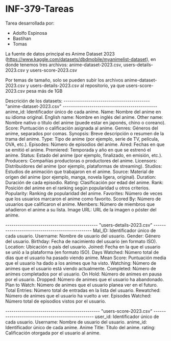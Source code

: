 # INF-379-Tareas

Tarea desarrollada por:
- Adolfo Espinosa
- Bastihan
- Tomas

La fuente de datos principal es Anime Dataset 2023 (https://www.kaggle.com/datasets/dbdmobile/myanimelist-dataset),
en donde tenemos tres archivos: anime-dataset-2023.csv, users-details-2023.csv y users-score-2023.csv

Por temas de tamaño, solo se pueden subir los archivos anime-dataset-2023.csv y users-details-2023.csv al repositorio,
ya que users-score-2023.csv pesa más de 1GB

Descrición de los datasets:
------------------------------------------ "anime-dataset-2023.csv" ----------------------------------------------
anime_id: Identificador único de cada anime.
Name: Nombre del anime en su idioma original.
English name: Nombre en inglés del anime.
Other name: Nombre nativo o título del anime (puede estar en japonés, chino o coreano).
Score: Puntuación o calificación asignada al anime.
Genres: Géneros del anime, separados por comas.
Synopsis: Breve descripción o resumen de la trama del anime.
Type: Tipo de anime (por ejemplo, serie de TV, película, OVA, etc.).
Episodes: Número de episodios del anime.
Aired: Fechas en que se emitió el anime.
Premiered: Temporada y año en que se estrenó el anime.
Status: Estado del anime (por ejemplo, finalizado, en emisión, etc.).
Producers: Compañías productoras o productores del anime.
Licensors: Distribuidores del anime (por ejemplo, plataformas de streaming).
Studios: Estudios de animación que trabajaron en el anime.
Source: Material de origen del anime (por ejemplo, manga, novela ligera, original).
Duration: Duración de cada episodio.
Rating: Clasificación por edad del anime.
Rank: Posición del anime en el ranking según popularidad u otros criterios.
Popularity: Ranking de popularidad del anime.
Favorites: Número de veces que los usuarios marcaron el anime como favorito.
Scored By: Número de usuarios que calificaron el anime.
Members: Número de miembros que añadieron el anime a su lista.
Image URL: URL de la imagen o póster del anime.

--------------------------------------------- "users-details-2023.csv" ------------------------------------------------
Mal_ID: Identificador único de cada usuario.
Username: Nombre de usuario del usuario.
Gender: Género del usuario.
Birthday: Fecha de nacimiento del usuario (en formato ISO).
Location: Ubicación o país del usuario.
Joined: Fecha en la que el usuario se unió a la plataforma (en formato ISO).
Days Watched: Número total de días que el usuario ha pasado viendo anime.
Mean Score: Puntuación media que el usuario ha dado a los animes que ha visto.
Watching: Número de animes que el usuario está viendo actualmente.
Completed: Número de animes completados por el usuario.
On Hold: Número de animes en pausa por el usuario.
Dropped: Número de animes que el usuario ha abandonado.
Plan to Watch: Número de animes que el usuario planea ver en el futuro.
Total Entries: Número total de entradas en la lista del usuario.
Rewatched: Número de animes que el usuario ha vuelto a ver.
Episodes Watched: Número total de episodios vistos por el usuario.

---------------------------------------------- "users-score-2023.csv" -------------------------------------------------
user_id: Identificador único de cada usuario.
Username: Nombre de usuario del usuario.
anime_id: Identificador único de cada anime.
Anime Title: Título del anime.
rating: Calificación otorgada por el usuario al anime.